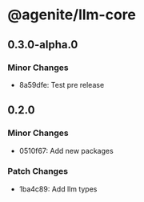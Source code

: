 # @agenite/llm-core

## 0.3.0-alpha.0

### Minor Changes

- 8a59dfe: Test pre release

## 0.2.0

### Minor Changes

- 0510f67: Add new packages

### Patch Changes

- 1ba4c89: Add llm types

